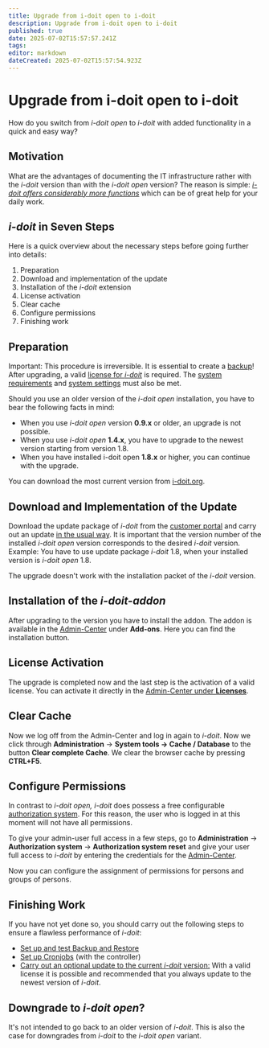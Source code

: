 ```yaml
---
title: Upgrade from i-doit open to i-doit
description: Upgrade from i-doit open to i-doit
published: true
date: 2025-07-02T15:57:57.241Z
tags: 
editor: markdown
dateCreated: 2025-07-02T15:57:54.923Z
---
```


# Upgrade from i-doit open to i-doit

How do you switch from _i-doit_ _open_ to _i-doit_ with added functionality in a quick and easy way?

Motivation
----------

What are the advantages of documenting the IT infrastructure rather with the _i-doit_ version than with the _i-doit_ _open_ version? The reason is simple: _[i-doit offers considerably more functions](https://www.i-doit.org/cmdb-it-documentation/)_ which can be of great help for your daily work.

_i-doit_ in Seven Steps
---------------------------

Here is a quick overview about the necessary steps before going further into details:

1. Preparation
2. Download and implementation of the update
3. Installation of the _i-doit_ extension
4. License activation
5. Clear cache
6. Configure permissions
7. Finishing work

Preparation
-----------

Important: This procedure is irreversible. It is essential to create a [backup](../maintenance-and-operation/backup-and-recovery/index.md)! After upgrading, a valid [license for _i-doit_](../maintenance-and-operation/licensing.md) is required. The [system requirements](../installation/system-requirements.md) and [system settings](../installation/manual-installation/system-settings.md) must also be met.

Should you use an older version of the _i-doit open_ installation, you have to bear the following facts in mind:

*   When you use _i-doit open_ version **0.9.x** or older, an upgrade is not possible.
*   When you use _i-doit open_ **1.4.x**, you have to upgrade to the newest version starting from version 1.8.
*   When you have installed i-doit open **1.8.x** or higher, you can continue with the upgrade.

You can download the most current version from [i-doit.org](http://i-doit.org/).

Download and Implementation of the Update
------------------------------------------------

Download the update package of _i-doit_ from the [customer portal](../system-administration/customer-portal.md) and carry out an update [in the usual way](../maintenance-and-operation/update.md). It is important that the version number of the installed _i-doit open_ version corresponds to the desired _i-doit_ version. Example: You have to use update package _i-doit_ 1.8, when your installed version is _i-doit open_ 1.8.

The upgrade doesn't work with the installation packet of the _i-doit_ version.

Installation of the _i-doit-addon_
--------------------------------------

After upgrading to the version you have to install the addon. The addon is available in the [Admin-Center](../system-administration/admin-center.md) under **Add-ons**. Here you can find the installation button.

License Activation
------------------

The upgrade is completed now and the last step is the activation of a valid license. You can activate it directly in the [Admin-Center under **Licenses**](../maintenance-and-operation/licensing.md).

Clear Cache
-----------

Now we log off from the Admin-Center and log in again to _i-doit_. Now we click through **Administration** → **System tools → Cache / Database** to the button **Clear complete Cache**. We clear the browser cache by pressing **CTRL+F5**.

Configure Permissions
---------------------

In contrast to _i-doit open, i-doit_ does possess a free configurable [authorization system](../system-administration/administration/user-permissions.md). For this reason, the user who is logged in at this moment will not have all permissions.

To give your admin-user full access in a few steps, go to **Administration** → **Authorization system** → **Authorization system reset** and give your user full access to _i-doit_ by entering the credentials for the [Admin-Center](../system-administration/admin-center.md).

Now you can configure the assignment of permissions for persons and groups of persons.

Finishing Work
--------------

If you have not yet done so, you should carry out the following steps to ensure a flawless performance of _i-doit_:

*   [Set up and test Backup and Restore](../maintenance-and-operation/backup-and-recovery/index.md)
*   [Set up Cronjobs](../automation-and-integration/cli/index.md) (with the controller)
*   [Carry out an optional update to the current _i-doit_ version:](../maintenance-and-operation/update.md) With a valid license it is possible and recommended that you always update to the newest version of _i-doit_.  

Downgrade to _i-doit open_?
---------------------------

It's not intended to go back to an older version of _i-doit_. This is also the case for downgrades from _i-doit_ to the _i-doit open_ variant.
